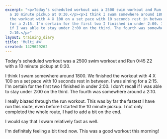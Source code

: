 ```yaml
---
excerpt: "<p>Today's scheduled workout was a 2500 swim workout and Run 0:45 Z2 with
  a 10 minute pickup at 0:30.</p><p>I think I swam somewhere around 1800. We finished
  the workout with 4 X 100 on a set pace with 10 seconds rest in between. I was aiming
  for a 2:15. I'm certain for the first two I finished in under 2:00. I don't recall
  if I was able to stay under 2:00 on the third. The fourth was somewhere around a
  2:10.</p>"
layout: training_diary
title: 'Multi #4'
created: 1429629262
---
```

<p>Today's scheduled workout was a 2500 swim workout and Run 0:45 Z2 with a 10 minute pickup at 0:30.</p><p>I think I swam somewhere around 1800. We finished the workout with 4 X 100 on a set pace with 10 seconds rest in between. I was aiming for a 2:15. I'm certain for the first two I finished in under 2:00. I don't recall if I was able to stay under 2:00 on the third. The fourth was somewhere around a 2:10.</p><p>I really blazed through the run workout. This was by far the fastest I have run this route, even before I started the 10 minute pickup. I not only completed the whole route, I had to add a bit on the end.</p><p>I would say that I swam relatively fast as well.</p><p>I'm definitely feeling a bit tired now. This was a good workout this morning!</p>
